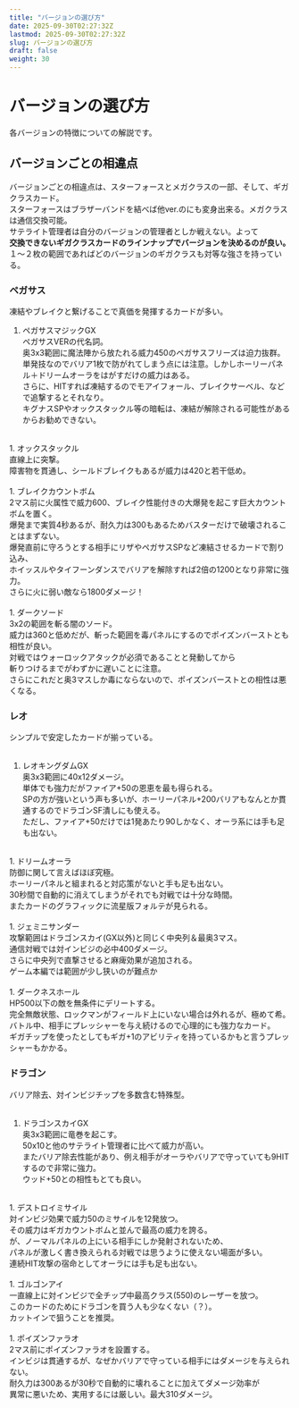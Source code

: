 ```yaml
---
title: "バージョンの選び方"
date: 2025-09-30T02:27:32Z
lastmod: 2025-09-30T02:27:32Z
slug: バージョンの選び方
draft: false
weight: 30
---
```


# バージョンの選び方
各バージョンの特徴についての解説です。

## バージョンごとの相違点
バージョンごとの相違点は、スターフォースとメガクラスの一部、そして、ギガクラスカード。<br />
スターフォースはブラザーバンドを結べば他ver.のにも変身出来る。メガクラスは通信交換可能。<br />
サテライト管理者は自分のバージョンの管理者としか戦えない。よって<br />
**交換できないギガクラスカードのラインナップでバージョンを決めるのが良い。**<br />
１～２枚の範囲であればどのバージョンのギガクラスも対等な強さを持っている。<br />

### ペガサス
凍結やブレイクと繋げることで真価を発揮するカードが多い。<br />
1. ペガサスマジックGX<br />
ペガサスVERの代名詞。<br />
奥3x3範囲に魔法陣から放たれる威力450のペガサスフリーズは迫力抜群。<br />
単発技なのでバリア1枚で防がれてしまう点には注意。しかしホーリーパネル＋ドリームオーラをはがすだけの威力はある。<br />
さらに、HITすれば凍結するのでモアイフォール、ブレイクサーベル、などで追撃するとそれなり。<br />
キグナスSPやオックスタックル等の暗転は、凍結が解除される可能性があるからお勧めできない。<br />
<br />
1. オックスタックル<br />
直線上に突撃。<br />
障害物を貫通し、シールドブレイクもあるが威力は420と若干低め。<br />
<br />
1. ブレイクカウントボム<br />
2マス前に火属性で威力600、ブレイク性能付きの大爆発を起こす巨大カウントボムを置く。<br />
爆発まで実質4秒あるが、耐久力は300もあるためバスターだけで破壊されることはまずない。<br />
爆発直前に守ろうとする相手にリザやペガサスSPなど凍結させるカードで割り込み、<br />
ホイッスルやタイフーンダンスでバリアを解除すれば2倍の1200となり非常に強力。<br />
さらに火に弱い敵なら1800ダメージ！<br />
<br />
1. ダークソード<br />
3x2の範囲を斬る闇のソード。<br />
威力は360と低めだが、斬った範囲を毒パネルにするのでポイズンバーストとも相性が良い。<br />
対戦ではウォーロックアタックが必須であることと発動してから<br />
斬りつけるまでがわずかに遅いことに注意。<br />
さらにこれだと奥3マスしか毒にならないので、ポイズンバーストとの相性は悪くなる。<br />

### レオ
シンプルで安定したカードが揃っている。<br />
<br />
1. レオキングダムGX<br />
奥3x3範囲に40x12ダメージ。<br />
単体でも強力だがファイア+50の恩恵を最も得られる。<br />
SPの方が強いという声も多いが、ホーリーパネル+200バリアもなんとか貫通するのでドラゴンSF潰しにも使える。<br />
ただし、ファイア+50だけでは1発あたり90しかなく、オーラ系には手も足も出ない。<br />
<br />
1. ドリームオーラ<br />
防御に関して言えばほぼ究極。<br />
ホーリーパネルと組まれると対応策がないと手も足も出ない。<br />
30秒間で自動的に消えてしまうがそれでも対戦では十分な時間。<br />
またカードのグラフィックに流星版フォルテが見られる。<br />
<br />
1. ジェミニサンダー<br />
攻撃範囲はドラゴンスカイ(GX以外)と同じく中央列＆最奥3マス。<br />
通信対戦では対インビジの必中400ダメージ。<br />
さらに中央列で直撃させると麻痺効果が追加される。<br />
ゲーム本編では範囲が少し狭いのが難点か<br />
<br />
1. ダークネスホール<br />
HP500以下の敵を無条件にデリートする。<br />
完全無敵状態、ロックマンがフィールド上にいない場合は外れるが、極めて希。<br />
バトル中、相手にプレッシャーを与え続けるので心理的にも強力なカード。<br />
ギガチップを使ったとしてもギガ+1のアビリティを持っているかもと言うプレッシャーもかかる。<br />

### ドラゴン
バリア除去、対インビジチップを多数含む特殊型。<br />
<br />
1. ドラゴンスカイGX<br />
奥3x3範囲に竜巻を起こす。<br />
50x10と他のサテライト管理者に比べて威力が高い。<br />
またバリア除去性能があり、例え相手がオーラやバリアで守っていても9HITするので非常に強力。<br />
ウッド+50との相性もとても良い。<br />
<br />
1. デストロイミサイル<br />
対インビジ効果で威力50のミサイルを12発放つ。<br />
その威力はギガカウントボムと並んで最高の威力を誇る。<br />
が、ノーマルパネルの上にいる相手にしか発射されないため、<br />
パネルが激しく書き換えられる対戦では思うように使えない場面が多い。<br />
連続HIT攻撃の宿命としてオーラには手も足も出ない。<br />
<br />
1. ゴルゴンアイ<br />
一直線上に対インビジで全チップ中最高クラス(550)のレーザーを放つ。<br />
このカードのためにドラゴンを買う人も少なくない（？）。<br />
カットインで狙うことを推奨。<br />
<br />
1. ポイズンファラオ<br />
2マス前にポイズンファラオを設置する。<br />
インビジは貫通するが、なぜかバリアで守っている相手にはダメージを与えられない。<br />
耐久力は300あるが30秒で自動的に壊れることに加えてダメージ効率が<br />
異常に悪いため、実用するには厳しい。最大310ダメージ。<br />